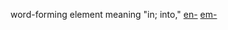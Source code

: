word-forming element meaning "in; into,"
[en-](https://www.etymonline.com/word/en-?ref=etymonline_crossreference#etymonline_v_8621) 
[em-](https://www.etymonline.com/word/em-?ref=etymonline_crossreference "Etymology, meaning and definition of em-")
 